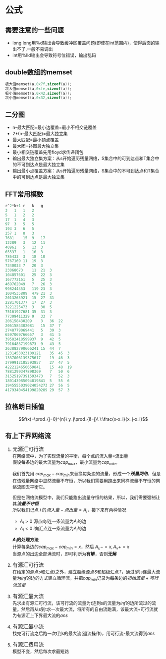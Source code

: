 # 公式
## 需要注意的一些问题
+ long long用%d输出会导致缓冲区覆盖问题(即使在int范围内)，使得后面的输出不了,一般不易调出
+ int用%lld输出会导致符号位错误，输出乱码
## double数组的memset
~~~ c++
极大值memset(a,0x7f,sizeof(a));
次大值memset(a,0xfe,sizeof(a));
极小值memset(a,0x42,sizeof(a));
次小值memset(a,0x32,sizeof(a));
~~~
## 二分图
* n-最大匹配=最小边覆盖=最小不相交链覆盖
* 2*(n-最大匹配)=最大独立集
* 最大匹配=最小顶点覆盖
* 最大团=补图最大独立集
* 最小相交链覆盖先用floyd求传递闭包
* 输出最大独立集方案：从s开始遍历残量网络，S集合中的可到达点和T集合中的不可到达点是最大独立集
* 输出最小点覆盖方案：从s开始遍历残量网络，S集合中的不可到达点和T集合中的可到达点是最大独立集
## FFT常用模数
~~~ c++
r^2*k+1	r	k	g
3	1	1	2
5	1	2	2
17	1	4	3
97	3	5	5
193	3	6	5
257	1	8	3
7681	15	9	17
12289	3	12	11
40961	5	13	3
65537	1	16	3
786433	3	18	10
5767169	11	19	3
7340033	7	20	3
23068673	11	21	3
104857601	25	22	3
167772161	5	25	3
469762049	7	26	3
998244353	119	23	3
1004535809	479	21	3
2013265921	15	27	31
2281701377	17	27	3
3221225473	3	30	5
75161927681	35	31	3
77309411329	9	33	7
206158430209	3	36	22
2061584302081	15	37	7
2748779069441	5	39	3
6597069766657	3	41	5
39582418599937	9	42	5
79164837199873	9	43	5
263882790666241	15	44	7
1231453023109121	35	45	3
1337006139375617	19	46	3
3799912185593857	27	47	5
4222124650659841	15	48	19
7881299347898369	7	50	6
31525197391593473	7	52	3
180143985094819841	5	55	6
1945555039024054273	27	56	5
4179340454199820289	29	57	3
~~~
## 拉格朗日插值
$$f(x)=\prod_{j=0}^{n}\ y_j\prod_{i!=j}\ \:\frac{x-x_i}{x_j-x_i}$$
## 有上下界网络流
1. <big> 无源汇可行流 </big> <br>
   在网络流中，为了实现流量的平衡，每个点的流入量=流出量<br>
   假设每条边的最大流量为$cap_{max}$，最小流量为$cap_{min}$。  

   我们首先用 $cap_{max}-cap_{min}$来替换每条边的流量，形成一个***残量网络***，但是在该残量网络中显然流量不守恒，所以我们需要用跑出来同样流量不守恒的网络流图去平衡它。

   但是在网络流模型中，我们只能跑出流量守恒的结果，所以，我们需要强制让其***流量不守恒***  
   所以我们记点 $i$ 的$流入量-流出量=A_i$，接下来有两种情况
   + $A_i>0$  源点向$i$连一条流量为$A_i$的边
   + $A_i<0$  $i$向汇点连一条流量为$A_i$的边
    
   **$A_i$的处理方法**<br>
   计算每条边的$cap_{max}-cap_{min}=x$，然后
   $A_u-=x,A_v+=x$  
   当源点的出边全部满流时，即可判断为**有解**，否则**无解**
2. <big> 有源汇可行流 </big>  
   在给定的源点$s$和汇点$t$之外，建立超级源点$S$和超级汇点$T$，通过$t$向$s$连最大流量为$inf$的边的方式建立循环流，并把$cap_{min}$记录为每条边的$初始流量+可行流流量$
3. <big> 有源汇最大流 </big>  
   先求出有源汇可行流，该可行流的流量为t连到s的流量为$inf$的边所流过的流量。然后再从s到t求一次最大流，将所有的自由流跑满，该最大流+可行流就为有源汇上下界最大流的$ans$
4. <big> 有源汇最小流 </big>  
   找完可行流之后跑一次t到s的最大流(退流操作)，用可行流-最大流得到$ans$
5. <big> 有源汇费用流 </big>  
   模型不变，然后每次求最短路  
   


